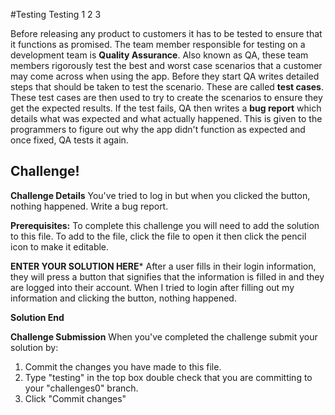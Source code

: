 #Testing Testing 1 2 3

Before releasing any product to customers it has to be tested to ensure that it functions as promised. The team member responsible for testing on a development team is **Quality Assurance**. Also known as QA, these team members rigorously test the best and worst case scenarios that a customer may come across when using the app. Before they start QA writes detailed steps that should be taken to test the scenario. These are called **test cases**. These test cases are then used to try to create the scenarios to ensure they get the expected results. If the test fails, QA then writes a **bug report** which details what was expected and what actually happened. This is given to the programmers to figure out why the app didn't function as expected and once fixed, QA tests it again.

## Challenge!

**Challenge Details**
You've tried to log in but when you clicked the button, nothing happened. Write a bug report.

**Prerequisites:**
To complete this challenge you will need to add the solution to this file. To add to the file, click the file to open it then click the pencil icon to make it editable.

**ENTER YOUR SOLUTION HERE***
 After a user fills in their login information, they will press a button that signifies that the information is filled in and they are logged into their account. When I tried to login after filling out my information and clicking the button, nothing happened.

**Solution End**


**Challenge Submission**
When you've completed the challenge submit your solution by:
1. Commit the changes you have made to this file.
2. Type "testing" in the top box double check that you are committing to your "challenges0" branch.
2. Click "Commit changes"
